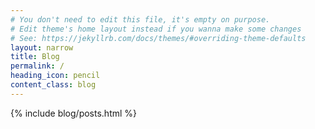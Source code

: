 ```yaml
---
# You don't need to edit this file, it's empty on purpose.
# Edit theme's home layout instead if you wanna make some changes
# See: https://jekyllrb.com/docs/themes/#overriding-theme-defaults
layout: narrow
title: Blog
permalink: /
heading_icon: pencil
content_class: blog
---
```


{% include blog/posts.html %}
